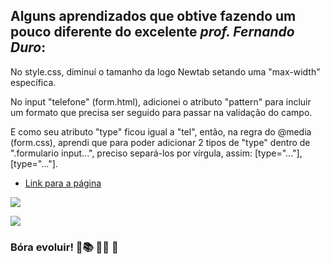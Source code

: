 ## Alguns aprendizados que obtive fazendo um pouco diferente do excelente *prof. Fernando Duro*:

No style.css, diminuí o tamanho da logo Newtab setando uma "max-width" específica.  

No input "telefone" (form.html), adicionei o atributo "pattern" para incluir um formato que precisa ser seguido para passar na validação do campo.  

E como seu atributo "type" ficou igual a "tel", então, na regra do @media (form.css), aprendi que para poder adicionar 2 tipos de "type" dentro de 
".formulario input...", preciso separá-los por vírgula, assim: [type="..."], [type="..."].  

* [Link para a página](https://vinnizius1.github.io/projeto_guiado-modulo_2/form.html)  

![](img-readme/Screenshot.png)  

![](img-readme/Screenshot2.png)

### Bóra evoluir! 🚀:books: 	:man_technologist:  :raised_hands:  
